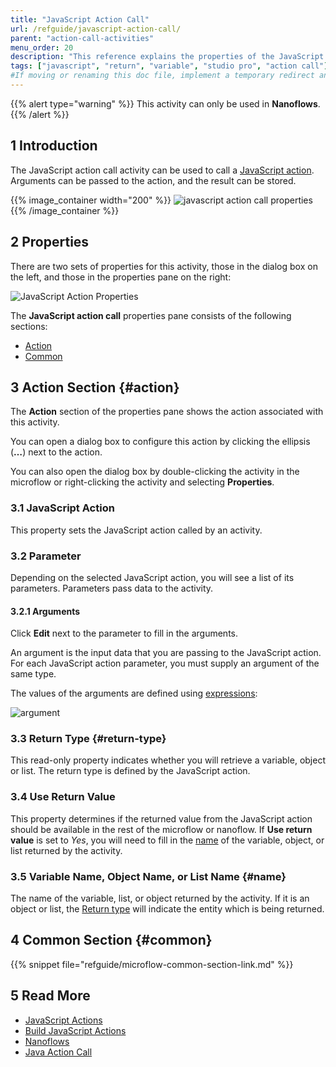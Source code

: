 ```yaml
---
title: "JavaScript Action Call"
url: /refguide/javascript-action-call/
parent: "action-call-activities"
menu_order: 20
description: "This reference explains the properties of the JavaScript action call activity."
tags: ["javascript", "return", "variable", "studio pro", "action call"]
#If moving or renaming this doc file, implement a temporary redirect and let the respective team know they should update the URL in the product. See Mapping to Products for more details.
---
```


{{% alert type="warning" %}}
This activity can only be used in **Nanoflows**.
{{% /alert %}}

## 1 Introduction

The JavaScript action call activity can be used to call a [JavaScript action](/refguide/javascript-actions/). Arguments can be passed to the action, and the result can be stored.

{{% image_container width="200" %}}
![javascript action call properties](/attachments/refguide/modeling/application-logic/microflows-and-nanoflows/activities/action-call-activities/javascript-action-call/javascript-call.png)
{{% /image_container %}}

## 2 Properties

There are two sets of properties for this activity, those in the dialog box on the left, and those in the properties pane on the right:

![JavaScript Action Properties](/attachments/refguide/modeling/application-logic/microflows-and-nanoflows/activities/action-call-activities/javascript-action-call/javascript-action-call.png)

The **JavaScript action call** properties pane consists of the following sections:

* [Action](#action)
* [Common](#common)

## 3 Action Section {#action}

The **Action** section of the properties pane shows the action associated with this activity.

You can open a dialog box to configure this action by clicking the ellipsis (**…**) next to the action.

You can also open the dialog box by double-clicking the activity in the microflow or right-clicking the activity and selecting **Properties**.

### 3.1 JavaScript Action

This property sets the JavaScript action called by an activity.

### 3.2 Parameter

Depending on the selected JavaScript action, you will see a list of its parameters. Parameters pass data to the activity. 

#### 3.2.1 Arguments

Click **Edit** next to the parameter to fill in the arguments. 

An argument is the input data that you are passing to the JavaScript action. For each JavaScript action parameter, you must supply an argument of the same type. 

The values of the arguments are defined using [expressions](/refguide/expressions/):

![argument](/attachments/refguide/modeling/application-logic/microflows-and-nanoflows/activities/action-call-activities/javascript-action-call/argument-edit.png)

### 3.3 Return Type {#return-type}

This read-only property indicates whether you will retrieve a variable, object or list. The return type is defined by the JavaScript action.

### 3.4 Use Return Value

This property determines if the returned value from the JavaScript action should be available in the rest of the microflow or nanoflow. If **Use return value** is set to *Yes*, you will need to fill in the [name](#name) of the variable, object, or list returned by the activity.

### 3.5 Variable Name, Object Name, or List Name {#name}

The name of the variable, list, or object returned by the activity. If it is an object or list, the [Return type](#return-type) will indicate the entity which is being returned. 

## 4 Common Section {#common}

{{% snippet file="refguide/microflow-common-section-link.md" %}}

## 5 Read More

* [JavaScript Actions](/refguide/javascript-actions/)
* [Build JavaScript Actions](/howto/extensibility/build-javascript-actions/)
* [Nanoflows](/refguide/nanoflows/)
* [Java Action Call](/refguide/java-action-call/)
